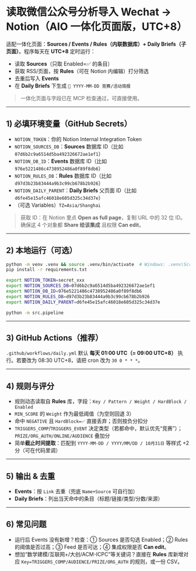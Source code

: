 # 读取微信公众号分析导入 Wechat → Notion（AIO 一体化页面版，UTC+8）

适配一体化页面：**Sources / Events / Rules（内联数据库）+ Daily Briefs（子页面）**。程序每天在 **UTC+8** 定时运行：
- 读取 **Sources**（只取 Enabled=✅ 的条目）
- 获取 RSS/页面，按 **Rules**（可在 Notion 内编辑）打分筛选
- 去重后写入 **Events**
- 在 **Daily Briefs** 下生成 `📅 YYYY-MM-DD 竞赛/活动简报`

> 一体化页面与字段已在 MCP 检查通过，可直接使用。

---

## 1) 必填环境变量（GitHub Secrets）
- `NOTION_TOKEN`：你的 Notion Internal Integration Token
- `NOTION_SOURCES_DB`：**Sources** 数据库 ID（比如 `07d6b2c9a6514d5ba492326672ae1ef1`）
- `NOTION_DB_ID`：**Events** 数据库 ID（比如 `976e5221486c4738952486a0f89f8db6`）
- `NOTION_RULES_DB`：**Rules** 数据库 ID（比如 `d97d3b23b83444a9b3c99cb678b2b926`）
- `NOTION_DAILY_PARENT`：**Daily Briefs** 父页面 ID（比如 `d6fe45e15afc46018e605d325c34d37e`）
- （可选 Variables）`TZ=Asia/Shanghai`

> 获取 ID：在 Notion 里点 **Open as full page**，复制 URL 中的 32 位 ID。确保这 4 个对象都 **Share 给该集成** 且权限 **Can edit**。

---

## 2) 本地运行（可选）
```bash
python -m venv .venv && source .venv/bin/activate  # Windows: .venv\Scripts\activate
pip install -r requirements.txt

export NOTION_TOKEN=secret_xxx
export NOTION_SOURCES_DB=07d6b2c9a6514d5ba492326672ae1ef1
export NOTION_DB_ID=976e5221486c4738952486a0f89f8db6
export NOTION_RULES_DB=d97d3b23b83444a9b3c99cb678b2b926
export NOTION_DAILY_PARENT=d6fe45e15afc46018e605d325c34d37e

python -m src.pipeline
```

---

## 3) GitHub Actions（推荐）
`.github/workflows/daily.yml` 默认 **每天 01:00 UTC（= 09:00 UTC+8）** 执行。若要改为 08:30 UTC+8，请把 cron 改为 `30 0 * * *`。

---

## 4) 规则与评分
- 规则动态读取自 **Rules** 库，字段：`Key / Pattern / Weight / HardBlock / Enabled`
- `MIN_SCORE` 的 `Weight` 作为最低阈值（为空则回退 3）
- 命中 `NEGATIVE` 且 `HardBlock=✅` 直接丢弃；否则按负分扣分
- `TRIGGERS_COMP`/`TRIGGERS_EVENT` 决定类型（若都命中，默认优先“竞赛”）；`PRIZE/ORG_AUTH/ONLINE/AUDIENCE` 叠加分
- 简单**截止时间提取**：匹配到 `YYYY-MM-DD / YYYY/MM/DD / 10月31日` 等样式 +2 分（可在代码里调）

---

## 5) 输出 & 去重
- **Events**：按 `Link` 去重（兜底 `Name+Source` 可自行加）
- **Daily Briefs**：列出当天命中的条目（标题/链接/类型/分数/来源）

---

## 6) 常见问题
- 运行后 Events 没有新增？检查：① Sources 是否勾选 Enabled；② Rules 的阈值是否过高；③ Feed 是否可达；④ 集成权限是否 **Can edit**。
- 想加“数学建模/互联网+/大创/ACM-ICPC”等关键词？直接在 **Rules** 库新增对应 `Key=TRIGGERS_COMP/AUDIENCE/PRIZE/ORG_AUTH` 的规则，或一份 CSV。

